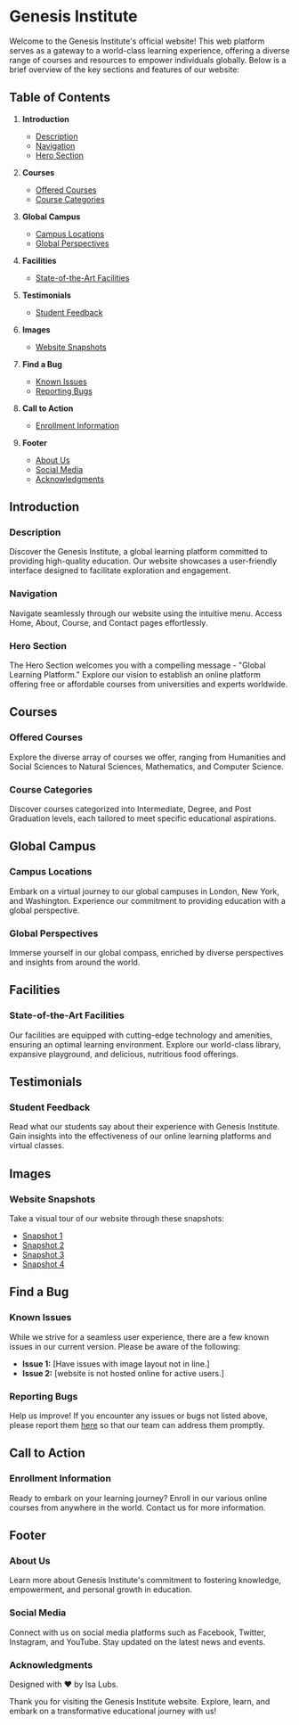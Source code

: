 # Genesis Institute

Welcome to the Genesis Institute's official website! This web platform serves as a gateway to a world-class learning experience, offering a diverse range of courses and resources to empower individuals globally. Below is a brief overview of the key sections and features of our website:

## Table of Contents

1. **Introduction**
   - [Description](#description)
   - [Navigation](#navigation)
   - [Hero Section](#hero-section)
  
2. **Courses**
   - [Offered Courses](#offered-courses)
   - [Course Categories](#course-categories)

3. **Global Campus**
   - [Campus Locations](#campus-locations)
   - [Global Perspectives](#global-perspectives)

4. **Facilities**
   - [State-of-the-Art Facilities](#facilities)

5. **Testimonials**
   - [Student Feedback](#student-feedback)

6. **Images**
   - [Website Snapshots](#website-snapshots)

7. **Find a Bug**
   - [Known Issues](#known-issues)
   - [Reporting Bugs](#reporting-bugs)

8. **Call to Action**
   - [Enrollment Information](#enrollment-information)

9. **Footer**
   - [About Us](#about-us)
   - [Social Media](#social-media)
   - [Acknowledgments](#acknowledgments)

## Introduction

### Description

Discover the Genesis Institute, a global learning platform committed to providing high-quality education. Our website showcases a user-friendly interface designed to facilitate exploration and engagement.

### Navigation

Navigate seamlessly through our website using the intuitive menu. Access Home, About, Course, and Contact pages effortlessly.

### Hero Section

The Hero Section welcomes you with a compelling message - "Global Learning Platform." Explore our vision to establish an online platform offering free or affordable courses from universities and experts worldwide.

## Courses

### Offered Courses

Explore the diverse array of courses we offer, ranging from Humanities and Social Sciences to Natural Sciences, Mathematics, and Computer Science.

### Course Categories

Discover courses categorized into Intermediate, Degree, and Post Graduation levels, each tailored to meet specific educational aspirations.

## Global Campus

### Campus Locations

Embark on a virtual journey to our global campuses in London, New York, and Washington. Experience our commitment to providing education with a global perspective.

### Global Perspectives

Immerse yourself in our global compass, enriched by diverse perspectives and insights from around the world.

## Facilities

### State-of-the-Art Facilities

Our facilities are equipped with cutting-edge technology and amenities, ensuring an optimal learning environment. Explore our world-class library, expansive playground, and delicious, nutritious food offerings.

## Testimonials

### Student Feedback

Read what our students say about their experience with Genesis Institute. Gain insights into the effectiveness of our online learning platforms and virtual classes.

## Images

### Website Snapshots

Take a visual tour of our website through these snapshots:

- [Snapshot 1](#)
- [Snapshot 2](#)
- [Snapshot 3](#)
- [Snapshot 4](#)

## Find a Bug

### Known Issues

While we strive for a seamless user experience, there are a few known issues in our current version. Please be aware of the following:

- **Issue 1:** [Have issues with image layout not in line.]
- **Issue 2:** [website is not hosted online for active users.]

### Reporting Bugs

Help us improve! If you encounter any issues or bugs not listed above, please report them [here](#) so that our team can address them promptly.

## Call to Action

### Enrollment Information

Ready to embark on your learning journey? Enroll in our various online courses from anywhere in the world. Contact us for more information.

## Footer

### About Us

Learn more about Genesis Institute's commitment to fostering knowledge, empowerment, and personal growth in education.

### Social Media

Connect with us on social media platforms such as Facebook, Twitter, Instagram, and YouTube. Stay updated on the latest news and events.

### Acknowledgments

Designed with ❤️ by Isa Lubs.

Thank you for visiting the Genesis Institute website. Explore, learn, and embark on a transformative educational journey with us!
